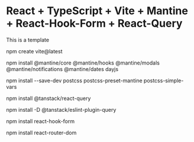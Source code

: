 # React + TypeScript + Vite + Mantine + React-Hook-Form + React-Query

This is a template

npm create vite@latest

npm install @mantine/core @mantine/hooks @mantine/modals @mantine/notifications @mantine/dates dayjs

npm install --save-dev postcss postcss-preset-mantine postcss-simple-vars

npm install @tanstack/react-query

npm install -D @tanstack/eslint-plugin-query

npm install react-hook-form

npm install react-router-dom
